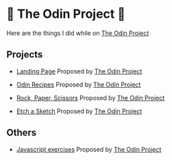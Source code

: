 # 🐺 The Odin Project 🐺

Here are the things I did while on [The Odin Project](https://www.theodinproject.com)

## Projects

* [Landing Page](https://github.com/dev-math/exercises/tree/master/theodinproject/odin-landing-page)
Proposed by [The Odin Project](https://www.theodinproject.com/paths/foundations/courses/foundations/lessons/landing-page)

* [Odin Recipes](https://github.com/dev-math/exercises/tree/master/theodinproject/odin-recipes)
Proposed by [The Odin Project](https://www.theodinproject.com/paths/foundations/courses/foundations/lessons/recipes)

* [Rock, Paper, Scissors](https://github.com/dev-math/exercises/tree/master/theodinproject/rpsls)
Proposed by [The Odin Project](https://www.theodinproject.com/lessons/foundations-rock-paper-scissors)

* [Etch a Sketch](https://github.com/dev-math/etch-a-sketch)
Proposed by [The Odin Project](https://www.theodinproject.com/paths/foundations/courses/foundations/lessons/etch-a-sketch-project)

## Others

* [Javascript exercises](https://github.com/dev-math/exercises/tree/master/theodinproject/javascript-exercises)
Proposed by [The Odin Project](https://github.com/TheOdinProject/javascript-exercises)
